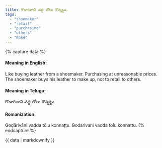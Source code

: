 ```yaml
---
title: గొడారివాని వద్ద తోలు కొన్నట్టు.
tags:
  - "shoemaker"
  - "retail"
  - "purchasing"
  - "others"
  - "make"
---
```


{% capture data %}
#### Meaning in English:
Like buying leather from a shoemaker.
Purchasing at unreasonable prices. The shoemaker buys his leather to make up, not to retail to others.

#### Meaning in Telugu:
గొడారివాని వద్ద తోలు కొన్నట్టు.

#### Romanization:
Goḍārivāni vadda tōlu konnaṭṭu.
Godarivani vadda tolu konnattu.
{% endcapture %}

{{ data | markdownify }}

